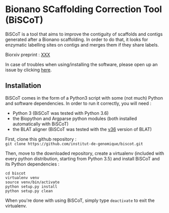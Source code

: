 # Bionano SCaffolding Correction Tool (BiSCoT)
BiSCoT is a tool that aims to improve the contiguity of scaffolds and contigs generated after a Bionano scaffolding. In order to do that, it looks for enzymatic labelling sites on contigs and merges them if they share labels.

Biorxiv preprint : [XXX](https://www.biorxiv.org/ "BiSCoT Biorxiv preprint")

In case of troubles when using/installing the software, please open up an issue by clicking [here](https://github.com/institut-de-genomique/biscot/issues/new "Github issue page").

## Installation

BiSCoT comes in the form of a Python3 script with some (not much) Python and software dependencies. In order to run it correctly, you will need :
- Python 3 (BiSCoT was tested with Python 3.6)
- the Biopython and Argparse python modules (both installed automatically with BiSCoT)
- the BLAT aligner (BiSCoT was tested with the [v36](https://hgwdev.gi.ucsc.edu/~kent/src/blatSrc36.zip "BLAT v36") version of BLAT)

First, clone this github repository :<br>
`git clone https://github.com/institut-de-genomique/biscot.git`<br>

Then, move to the downloaded repository, create a virtualenv (included with every python distribution, starting from Python 3.5) and install BiSCoT and its Python dependencies :<br>
```
cd biscot
virtualenv venv
source venv/bin/activate
python setup.py install
python setup.py clean
```
When you're done with using BiSCoT, simply type `deactivate` to exit the virtualenv.
